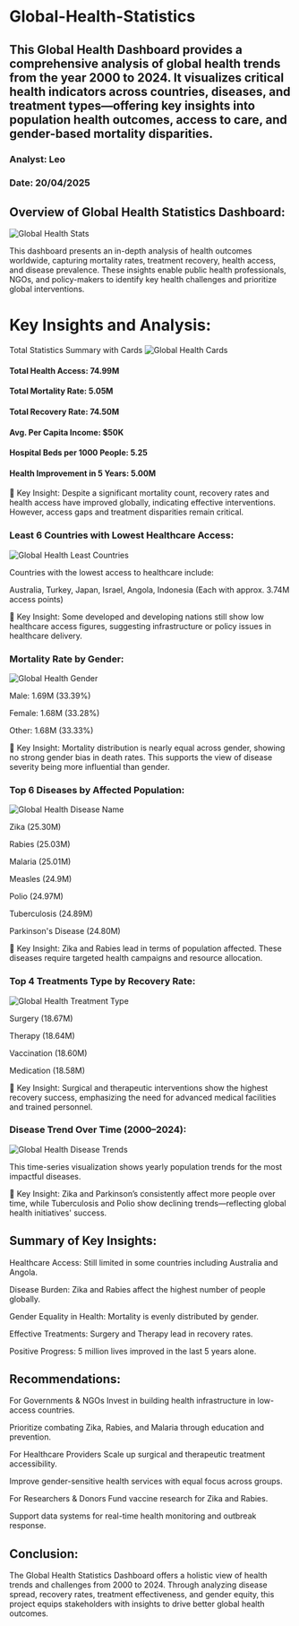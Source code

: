 # Global-Health-Statistics

## This Global Health Dashboard provides a comprehensive analysis of global health trends from the year 2000 to 2024. It visualizes critical health indicators across countries, diseases, and treatment types—offering key insights into population health outcomes, access to care, and gender-based mortality disparities.
### Analyst: Leo
### Date: 20/04/2025

## Overview of Global Health Statistics Dashboard:
![Global Health Stats](https://github.com/user-attachments/assets/d9e6f29a-b7ae-4b2c-bbc5-2c8fa165a345)



This dashboard presents an in-depth analysis of health outcomes worldwide, capturing mortality rates, treatment recovery, health access, and disease prevalence. These insights enable public health professionals, NGOs, and policy-makers to identify key health challenges and prioritize global interventions.


# Key Insights and Analysis:

Total Statistics Summary with Cards
![Global Health Cards](https://github.com/user-attachments/assets/0f750625-d744-4b98-944a-2fb226d086f3)



#### Total Health Access: 74.99M
#### Total Mortality Rate: 5.05M
#### Total Recovery Rate: 74.50M
#### Avg. Per Capita Income: $50K
#### Hospital Beds per 1000 People: 5.25
#### Health Improvement in 5 Years: 5.00M

📌 Key Insight: Despite a significant mortality count, recovery rates and health access have improved globally, indicating effective interventions. However, access gaps and treatment disparities remain critical.

### Least 6 Countries with Lowest Healthcare Access:
![Global Health Least Countries](https://github.com/user-attachments/assets/ad4bc5ac-b194-4da3-be3a-47ff1dd34984)


Countries with the lowest access to healthcare include:

Australia, Turkey, Japan, Israel, Angola, Indonesia (Each with approx. 3.74M access points)

📌 Key Insight: Some developed and developing nations still show low healthcare access figures, suggesting infrastructure or policy issues in healthcare delivery.



### Mortality Rate by Gender:
![Global Health Gender](https://github.com/user-attachments/assets/bb2f97ac-ad5c-48e2-bd66-65b66a0975d3)


Male: 1.69M (33.39%)

Female: 1.68M (33.28%)

Other: 1.68M (33.33%)

📌 Key Insight: Mortality distribution is nearly equal across gender, showing no strong gender bias in death rates. This supports the view of disease severity being more influential than gender.




### Top 6 Diseases by Affected Population:
![Global Health Disease Name](https://github.com/user-attachments/assets/1713632a-81f1-49ff-ac70-72188ed15aa7)


Zika (25.30M)

Rabies (25.03M)

Malaria (25.01M)

Measles (24.9M)

Polio (24.97M)

Tuberculosis (24.89M)

Parkinson's Disease (24.80M)

📌 Key Insight: Zika and Rabies lead in terms of population affected. These diseases require targeted health campaigns and resource allocation.



### Top 4 Treatments Type by Recovery Rate:
![Global Health Treatment Type](https://github.com/user-attachments/assets/9239f6b5-baea-411d-afc5-1382ee4e55fb)


Surgery (18.67M)

Therapy (18.64M)

Vaccination (18.60M)

Medication (18.58M)

📌 Key Insight: Surgical and therapeutic interventions show the highest recovery success, emphasizing the need for advanced medical facilities and trained personnel.




### Disease Trend Over Time (2000–2024):
![Global Health Disease Trends](https://github.com/user-attachments/assets/858b725b-1a64-4290-ad26-718424aed69f)


This time-series visualization shows yearly population trends for the most impactful diseases.

📌 Key Insight: Zika and Parkinson’s consistently affect more people over time, while Tuberculosis and Polio show declining trends—reflecting global health initiatives' success.


## Summary of Key Insights:
Healthcare Access: Still limited in some countries including Australia and Angola.

Disease Burden: Zika and Rabies affect the highest number of people globally.

Gender Equality in Health: Mortality is evenly distributed by gender.

Effective Treatments: Surgery and Therapy lead in recovery rates.

Positive Progress: 5 million lives improved in the last 5 years alone.


## Recommendations:
For Governments & NGOs
Invest in building health infrastructure in low-access countries.

Prioritize combating Zika, Rabies, and Malaria through education and prevention.

For Healthcare Providers
Scale up surgical and therapeutic treatment accessibility.

Improve gender-sensitive health services with equal focus across groups.

For Researchers & Donors
Fund vaccine research for Zika and Rabies.

Support data systems for real-time health monitoring and outbreak response.


## Conclusion:
The Global Health Statistics Dashboard offers a holistic view of health trends and challenges from 2000 to 2024. Through analyzing disease spread, recovery rates, treatment effectiveness, and gender equity, this project equips stakeholders with insights to drive better global health outcomes.

